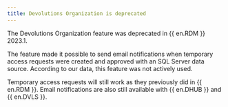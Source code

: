 ```yaml
---
title: Devolutions Organization is deprecated
---
```

The Devolutions Organization feature was deprecated in {{ en.RDM }} 2023.1.

The feature made it possible to send email notifications when temporary access requests were created and approved with an SQL Server data source. According to our data, this feature was not actively used.

Temporary access requests will still work as they previously did in {{ en.RDM }}. Email notifications are also still available with {{ en.DHUB }} and {{ en.DVLS }}.
